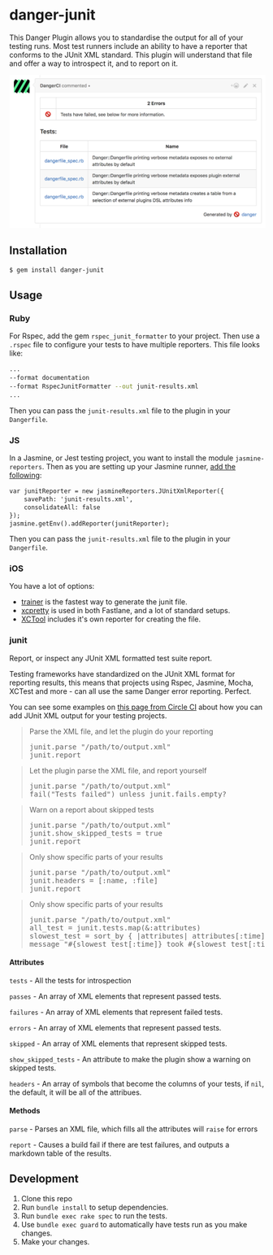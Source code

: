 # danger-junit

This Danger Plugin allows you to standardise the output for all of your testing runs. Most test runners include an ability to have a reporter that conforms to the JUnit XML standard. This plugin will understand that file and offer a way to introspect it, and to report on it.

![](img/example.png)

## Installation

    $ gem install danger-junit

## Usage

### Ruby

For Rspec, add the gem `rspec_junit_formatter` to your project. Then use a `.rspec` file to configure your tests to have multiple reporters. This file looks like:

``` sh
...
--format documentation
--format RspecJunitFormatter --out junit-results.xml
...
```

Then you can pass the `junit-results.xml` file to the plugin in your `Dangerfile`.

### JS

In a Jasmine, or Jest testing project, you want to install the module `jasmine-reporters`. Then as you are setting up your Jasmine runner, [add the following](https://github.com/larrymyers/jasmine-reporters#basic-usage):

```
var junitReporter = new jasmineReporters.JUnitXmlReporter({
    savePath: 'junit-results.xml',
    consolidateAll: false
});
jasmine.getEnv().addReporter(junitReporter);
```

Then you can pass the `junit-results.xml` file to the plugin in your `Dangerfile`.

### iOS

You have a lot of options:

* [trainer](https://github.com/krausefx/trainer) is the fastest way to generate the junit file.
* [xcpretty](https://github.com/supermarin/xcpretty#reporters)  is used in both Fastlane, and a lot of standard setups.
* [XCTool](https://github.com/facebook/xctool#included-reporters) includes it's own reporter for creating the file. 

### junit

Report, or inspect any JUnit XML formatted test suite report.

Testing frameworks have standardized on the JUnit XML format for
reporting results, this means that projects using Rspec, Jasmine, Mocha,
XCTest and more - can all use the same Danger error reporting. Perfect.

You can see some examples on [this page from Circle CI](https://circleci.com/docs/test-metadata/)
about how you can add JUnit XML output for your testing projects.

<blockquote>Parse the XML file, and let the plugin do your reporting
  <pre>
junit.parse "/path/to/output.xml"
junit.report</pre>
</blockquote>

<blockquote>Let the plugin parse the XML file, and report yourself
  <pre>
junit.parse "/path/to/output.xml"
fail("Tests failed") unless junit.fails.empty?</pre>
</blockquote>

<blockquote>Warn on a report about skipped tests
  <pre>
junit.parse "/path/to/output.xml"
junit.show_skipped_tests = true
junit.report</pre>
</blockquote>

<blockquote>Only show specific parts of your results
  <pre>
junit.parse "/path/to/output.xml"
junit.headers = [:name, :file]
junit.report</pre>
</blockquote>

<blockquote>Only show specific parts of your results
  <pre>
junit.parse "/path/to/output.xml"
all_test = junit.tests.map(&:attributes)
slowest_test = sort_by { |attributes| attributes[:time].to_f }.last
message "#{slowest_test[:time]} took #{slowest_test[:time]} seconds"</pre>
</blockquote>



#### Attributes

`tests` - All the tests for introspection

`passes` - An array of XML elements that represent passed tests.

`failures` - An array of XML elements that represent failed tests.

`errors` - An array of XML elements that represent passed tests.

`skipped` - An array of XML elements that represent skipped tests.

`show_skipped_tests` - An attribute to make the plugin show a warning on skipped tests.

`headers` - An array of symbols that become the columns of your tests,
if `nil`, the default, it will be all of the attribues.



#### Methods

`parse` - Parses an XML file, which fills all the attributes
will `raise` for errors

`report` - Causes a build fail if there are test failures,
and outputs a markdown table of the results.


## Development

1. Clone this repo
2. Run `bundle install` to setup dependencies.
3. Run `bundle exec rake spec` to run the tests.
4. Use `bundle exec guard` to automatically have tests run as you make changes.
5. Make your changes.
